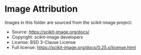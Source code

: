 # Image Attribution

Images in this folder are sourced from the scikit-image project:

- Source: <https://scikit-image.org/docs/>
- Copyright: scikit-image developers
- License: BSD 3-Clause License
- Full license: <https://scikit-image.org/docs/0.25.x/license.html>
